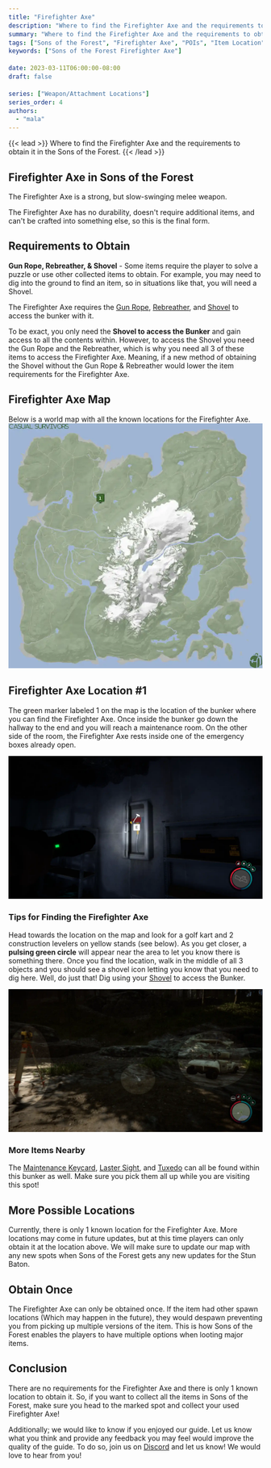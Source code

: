 ```yaml
---
title: "Firefighter Axe"
description: "Where to find the Firefighter Axe and the requirements to obtain it in the Sons of the Forest."
summary: "Where to find the Firefighter Axe and the requirements to obtain it. Click here to learn more about it!"
tags: ["Sons of the Forest", "Firefighter Axe", "POIs", "Item Location", "Map"]
keywords: ["Sons of the Forest Firefighter Axe"]

date: 2023-03-11T06:00:00-08:00
draft: false

series: ["Weapon/Attachment Locations"]
series_order: 4
authors:
  - "mala"
---
```


{{< lead >}}
Where to find the Firefighter Axe and the requirements to obtain it in the Sons of the Forest.
{{< /lead >}}

## Firefighter Axe in Sons of the Forest
The Firefighter Axe is a strong, but slow-swinging melee weapon.

The Firefighter Axe has no durability, doesn't require additional items, and can't be crafted into something else, so this is the final form.

## Requirements to Obtain
**Gun Rope, Rebreather, & Shovel** - Some items require the player to solve a puzzle or use other collected items to obtain. For example, you may need to dig into the ground to find an item, so in situations like that, you will need a  Shovel. 

The Firefighter Axe requires the [Gun Rope](/sons-of-the-forest/guides/rope-gun/), [Rebreather](/sons-of-the-forest/guides/rebreather/), and [Shovel](/sons-of-the-forest/guides/shovel/) to access the bunker with it.

To be exact, you only need the **Shovel to access the Bunker** and gain access to all the contents within. However, to access the Shovel you need the Gun Rope and the Rebreather, which is why you need all 3 of these items to access the Firefighter Axe. Meaning, if a new method of obtaining the Shovel without the Gun Rope & Rebreather would lower the item requirements for the Firefighter Axe. 

## Firefighter Axe Map
Below is a world map with all the known locations for the Firefighter Axe.
![Sons of the Forest Firefighter Axe Map Location](img/map.webp)

## Firefighter Axe Location #1
The green marker labeled 1 on the map is the location of the bunker where you can find the Firefighter Axe. Once inside the bunker go down the hallway to the end and you will reach a maintenance room. On the other side of the room, the Firefighter Axe rests inside one of the emergency boxes already open.

![Sons of the Forest Firefighter Axe Location 1](featured.webp)

### Tips for Finding the Firefighter Axe
Head towards the location on the map and look for a golf kart and 2 construction levelers on yellow stands (see below). As you get closer, a **pulsing green circle** will appear near the area to let you know there is something there. Once you find the location, walk in the middle of all 3 objects and you should see a shovel icon letting you know that you need to dig here. Well, do just that! Dig using your [Shovel](/sons-of-the-forest/guides/shovel/) to access the Bunker.

![Sons of the Forest Firefighter Axe Digging Location](img/area.webp)

### More Items Nearby
The [Maintenance Keycard](/sons-of-the-forest/guides/maintenance-keycard/), [Laster Sight](/sons-of-the-forest/guides/laser-sight/), and [Tuxedo](/sons-of-the-forest/guides/tuxedo/) can all be found within this bunker as well. Make sure you pick them all up while you are visiting this spot!

## More Possible Locations
Currently, there is only 1 known location for the Firefighter Axe. More locations may come in future updates, but at this time players can only obtain it at the location above.
We will make sure to update our map with any new spots when Sons of the Forest gets any new updates for the Stun Baton.

## Obtain Once
The Firefighter Axe can only be obtained once. If the item had other spawn locations (Which may happen in the future), they would despawn preventing you from picking up multiple versions of the item. This is how Sons of the Forest enables the players to have multiple options when looting major items. 

## Conclusion
There are no requirements for the Firefighter Axe and there is only 1 known location to obtain it. So, if you want to collect all the items in Sons of the Forest, make sure you head to the marked spot and collect your used Firefighter Axe!

Additionally; we would like to know if you enjoyed our guide. Let us know what you think and provide any feedback you may feel would improve the quality of the guide. To do so, join us on [Discord](https://discord.gg/ZXp93XsKnN) and let us know! We would love to hear from you! 
